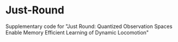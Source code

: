 # Just-Round
Supplementary code for "Just Round: Quantized Observation Spaces Enable Memory Efficient Learning of Dynamic Locomotion"
